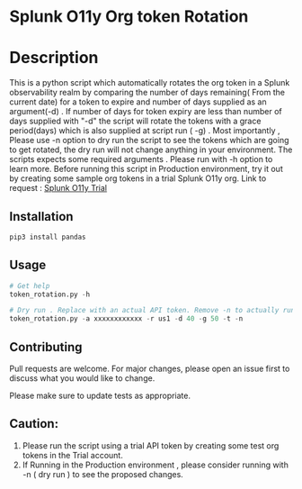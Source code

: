 # Splunk O11y Org token Rotation 
# Description

This is a python script which automatically rotates the org token in a Splunk observability realm by comparing the number of days remaining( From the current date) for a token to expire and number of days supplied as an argument(-d) . If number of days for token expiry are less than number of days supplied with "-d" the script will rotate the tokens with a grace period(days) which is also supplied at script run ( -g)  . Most importantly , Please use -n option to dry run the script to see the tokens which are going to get rotated, the dry run will not change anything in your environment. The scripts expects some required arguments . Please run with -h option to learn more. Before running this script in Production environment, try it out by creating some sample org tokens in a trial Splunk O11y org. Link to request : [Splunk O11y Trial](https://www.splunk.com/en_us/download/o11y-cloud-free-trial.html?utm_campaign=google_amer_en_search_brand&utm_source=google&utm_medium=cpc&utm_content=O11y_Cloud_Trial&utm_term=splunk%20observability&_bk=splunk%20observability&_bt=519215939673&_bm=p&_bn=g&_bg=111780047679&device=c&gclid=CjwKCAjw_MqgBhAGEiwAnYOAemEpo0Y04A9KtTe57d-Ln66LS6svOmPW48IpG3NQ_Afz6A6EhN5kTBoCRNAQAvD_BwE)

## Installation

```bash
pip3 install pandas
```

## Usage

```python
# Get help 
token_rotation.py -h

# Dry run . Replace with an actual API token. Remove -n to actually run the script to rotate the tokens.
token_rotation.py -a xxxxxxxxxxxx -r us1 -d 40 -g 50 -t -n

```

## Contributing

Pull requests are welcome. For major changes, please open an issue first
to discuss what you would like to change.

Please make sure to update tests as appropriate.

## Caution:
1) Please run the script using a trial API token by creating some test org tokens in the Trial account.
2) If Running in the Production environment , please consider running with -n ( dry run ) to see the proposed changes. 
